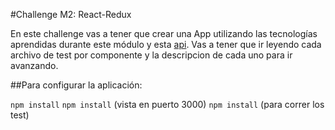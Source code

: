 #Challenge M2: React-Redux

En este challenge vas a tener que crear una App utilizando las tecnologías aprendidas durante este módulo y esta [api](https://www.cheapshark.com/api/1.0/deals). 
Vas a tener que ir leyendo cada archivo de test por componente y la descripcion de cada uno para ir avanzando.

##Para configurar la aplicación:

`npm install`
`npm install` (vista en puerto 3000)
`npm install` (para correr los test)
